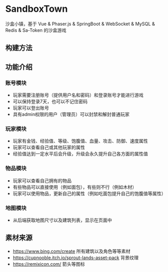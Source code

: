 # SandboxTown

沙盒小镇，基于 Vue & Phaser.js & SpringBoot & WebSocket & MySQL & Redis & Sa-Token 的沙盒游戏

## 构建方法



## 功能介绍

### 账号模块

- 玩家需要注册账号（提供用户名和密码）和登录账号才能进行游戏
- 可以保持登录7天，也可以不记住密码
- 玩家可以登出账号
- 具有admin权限的用户（管理员）可以封禁和解封普通玩家

### 玩家模块

- 玩家有金钱、经验值、等级、饱腹值、血量、攻击、防御、速度属性
- 玩家可以查看自己或其他玩家的属性
- 经验值达到一定水平后会升级，升级会永久提升自己各方面的属性值

### 物品模块

- 玩家可以查看自己拥有的物品
- 有些物品可以直接使用（例如面包），有些则不行（例如木材）
- 玩家可以使用物品，更新自己的属性（例如吃面包提升自己的饱腹值等属性）

### 地图模块

- 从后端获取地图尺寸以及建筑列表，显示在页面中

## 素材来源

- https://www.bing.com/create 所有建筑以及角色等等素材
- https://cupnooble.itch.io/sprout-lands-asset-pack 背景纹理
- https://remixicon.com/ 箭头等图标

